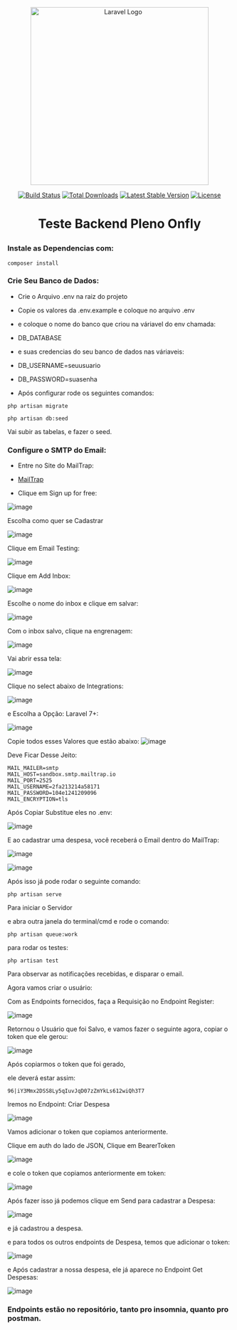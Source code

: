 <p align="center"><a href="https://laravel.com" target="_blank"><img src="https://raw.githubusercontent.com/laravel/art/master/logo-lockup/5%20SVG/2%20CMYK/1%20Full%20Color/laravel-logolockup-cmyk-red.svg" width="400" alt="Laravel Logo"></a></p>

<p align="center">
<a href="https://github.com/laravel/framework/actions"><img src="https://github.com/laravel/framework/workflows/tests/badge.svg" alt="Build Status"></a>
<a href="https://packagist.org/packages/laravel/framework"><img src="https://img.shields.io/packagist/dt/laravel/framework" alt="Total Downloads"></a>
<a href="https://packagist.org/packages/laravel/framework"><img src="https://img.shields.io/packagist/v/laravel/framework" alt="Latest Stable Version"></a>
<a href="https://packagist.org/packages/laravel/framework"><img src="https://img.shields.io/packagist/l/laravel/framework" alt="License"></a>
</p>
<h1>
    <p align="center">Teste Backend Pleno Onfly</p>
</h1>

### Instale as Dependencias com:

```
composer install
```

### Crie Seu Banco de Dados:

* Crie o Arquivo .env na raiz do projeto
* Copie os valores da .env.example e coloque no arquivo .env
* e coloque o nome do banco que criou na váriavel do env chamada:
* DB_DATABASE
* e suas credencias do seu banco de dados nas váriaveis:
* DB_USERNAME=seuusuario
* DB_PASSWORD=suasenha

* Após configurar rode os seguintes comandos:
``` 
php artisan migrate 

php artisan db:seed

```
Vai subir as tabelas, e fazer o seed.

### Configure o SMTP do Email:

* Entre no Site do MailTrap:

* <a href="https://mailtrap.io/">MailTrap</a>

* Clique em Sign up for free:

![image](https://user-images.githubusercontent.com/54550561/226718288-dc86ff8e-17f9-498b-a7a5-99784122771c.png)

Escolha como quer se Cadastrar

![image](https://user-images.githubusercontent.com/54550561/226718143-7d8cdca7-9214-4cf8-8c90-9c1d7d33ea5a.png)

Clique em Email Testing:

![image](https://user-images.githubusercontent.com/54550561/226718915-509a26ab-d237-48e5-aa15-6b633bffc3a6.png)

Clique em Add Inbox:

![image](https://user-images.githubusercontent.com/54550561/226719152-a47faecd-dbab-49e4-b092-2c494d8682f8.png)

Escolhe o nome do inbox e clique em salvar:

![image](https://user-images.githubusercontent.com/54550561/226719230-5d690197-f56c-4774-a6a7-5816db6916c9.png)

Com o inbox salvo, clique na engrenagem:

![image](https://user-images.githubusercontent.com/54550561/226719521-f5cb0407-8806-48e1-94c6-d8a86fc8dd44.png)

Vai abrir essa tela:

![image](https://user-images.githubusercontent.com/54550561/226719654-7c55733d-dd80-44b1-bb72-5f0fc98c29ad.png)

Clique no select abaixo de Integrations:

![image](https://user-images.githubusercontent.com/54550561/226719892-b541baba-b9f6-4d5a-8026-18ffba29ef5b.png)

e Escolha a Opção: Laravel 7+:

![image](https://user-images.githubusercontent.com/54550561/226720140-cb0d5358-2a12-48b3-8652-30d207617870.png)

Copie todos esses Valores que estão abaixo:
![image](https://user-images.githubusercontent.com/54550561/226720306-5d6976f5-7e3a-4930-9c8a-483ef16999d9.png)

Deve Ficar Desse Jeito:

```
MAIL_MAILER=smtp
MAIL_HOST=sandbox.smtp.mailtrap.io
MAIL_PORT=2525
MAIL_USERNAME=2fa213214a58171
MAIL_PASSWORD=104e1241209096
MAIL_ENCRYPTION=tls

```

Após Copiar Substitue eles no .env:

![image](https://user-images.githubusercontent.com/54550561/226720822-5891e361-befd-49ac-b2f7-8ec84f0dcf37.png)

E ao cadastrar uma despesa, você receberá o Email dentro do MailTrap:

![image](https://user-images.githubusercontent.com/54550561/226721338-35fdf277-250b-4bfe-bba2-6bae6adb7521.png)

![image](https://user-images.githubusercontent.com/54550561/226721721-84d623d7-8857-4a5a-80e4-9293c0270f2c.png)

Após isso já pode rodar o seguinte comando:

``` 
php artisan serve
```

Para iniciar o Servidor

e abra outra janela do terminal/cmd e rode o comando:

``` 
php artisan queue:work
```

para rodar os testes:

``` 
php artisan test
```

Para observar as notificações recebidas, e disparar o email.


Agora vamos criar o usuário:

Com as Endpoints fornecidos, faça a Requisição no Endpoint Register:

![image](https://user-images.githubusercontent.com/54550561/226723866-1cff185b-b667-4c94-aa4f-6210cad31b77.png)

Retornou o Usuário que foi Salvo, e vamos fazer o seguinte agora, copiar o token que ele gerou:

![image](https://user-images.githubusercontent.com/54550561/226724155-7ae63a76-c405-4414-989c-423f97c0dc57.png)

Após copiarmos o token que foi gerado,

ele deverá estar assim: 

```
96|iY3Mmx2DSS8Ly5qIuvJqD07zZmYkLs612wiQh3T7
```

Iremos no Endpoint: Criar Despesa

![image](https://user-images.githubusercontent.com/54550561/226724888-63d18c74-275d-4d0a-bf01-41f07ff44cbb.png)

Vamos adicionar o token que copiamos anteriormente.

Clique em auth do lado de JSON,
Clique em BearerToken

![image](https://user-images.githubusercontent.com/54550561/226725174-dec0e18c-8e47-4527-8ab1-8adaeea50370.png)

e cole o token que copiamos anteriormente em token:

![image](https://user-images.githubusercontent.com/54550561/226725498-3f3d5280-5a5a-483d-a700-dfa79e4086d5.png)

Após fazer isso já podemos clique em Send para cadastrar a Despesa:

![image](https://user-images.githubusercontent.com/54550561/226725847-b3bd24e1-5a4d-41ad-b0e5-0fe59f56d6ac.png)

e já cadastrou a despesa.

e para todos os outros endpoints de Despesa, temos que adicionar o token:

![image](https://user-images.githubusercontent.com/54550561/226726142-d1e05318-1dc8-4f92-8120-75a8b033e36b.png)

e Após cadastrar a nossa despesa, ele já aparece no Endpoint Get Despesas:

![image](https://user-images.githubusercontent.com/54550561/226726421-c4614554-077f-46dc-b19e-eee491cf458f.png)


### Endpoints estão no repositório, tanto pro insomnia, quanto pro postman.
